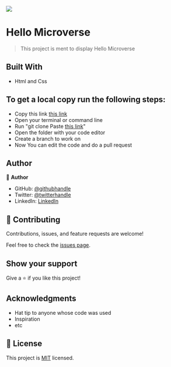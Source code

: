 ![](https://img.shields.io/badge/Microverse-blueviolet)

# Hello Microverse

> This project is ment to display Hello Microverse

## Built With

- Html and Css

## To get a local copy run the following steps:

- Copy this link [this link](https://github.com/abiodunraheem/Hello-Microverse-Project/pull/1)
- Open your terminal or command line
- Run "git clone Paste [this link](https://github.com/abiodunraheem/Hello-Microverse-Project/pull/1)"
- Open the folder with your code editor
- Create a branch to work on
- Now You can edit the code and do a pull request

## Author

👤 **Author**

- GitHub: [@githubhandle](https://github.com/abiodunraheem)
- Twitter: [@twitterhandle](https://twitter.com/@abiodunraheem23)
- LinkedIn: [LinkedIn](https://linkedin.com/in/abiodun-raheem-908b33154)

## 🤝 Contributing

Contributions, issues, and feature requests are welcome!

Feel free to check the [issues page](../../issues/).

## Show your support

Give a ⭐️ if you like this project!

## Acknowledgments

- Hat tip to anyone whose code was used
- Inspiration
- etc

## 📝 License

This project is [MIT](./MIT.md) licensed.
